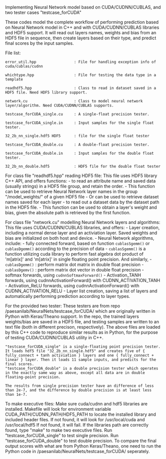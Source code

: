 Implementing Neural Network model based on CUDA/CUDNN/CUBLAS, and two tester cases "testcase_forCUDA"


These codes model the complete workflow of performing prediction based on Neural Network model in C++ and with CUDA/CUDNN/CUBLAS libraries and HDF5 support.
It will read out layers names, weights and bias from an HDF5 file in sequence, then create layers based on their type,
and predict final scores by the input samples.

File list:

    error_util.hpp                 : File for handling exception info of cuda/cublas/cudnn

    whichtype.hpp                  : File for testing the data type in a template

    readhdf5.hpp                   : Class to read in dataset saved in a HDF5 file. Need HDF5 library support.

    network.cu                     : Class to model neural network layer/algorithm. Need CUDA/CUDNN/CUBLAS supports.

    testcase_forCUDA_single.cu     : A single-float precision tester.

    testcase_forCUDA_single.in     : Input samples for the single float tester.

    32_2b_nn_single.hdf5 HDF5      : file for the single float tester

    testcase_forCUDA_double.cu     : A double-float precision tester.

    testcase_forCUDA_double.in     : Input samples for the double float tester.

    32_2b_nn_double.hdf5           : HDF5 file for the double float tester


For class file "readhdf5.hpp" reading HDF5 file:
    This file uses HDF5 library C++ API, and offers functions:
          - to read an attribute name and saved data (usually strings) in a HDF5 file group, and retain the order.
               - This function can be used to retrieve Neural Network layer names in the group "/model_weights/" of a given HDF5 file
               - Or can be used to retrieve dataset names saved for each layer
          - to read out a dataset data by the dataset path in the HDF5 file.
               - This function can be used to obtain a layer's weight and bias, given the absolute path is retrieved by the first function. 
    
For class file "network.cu" modelling Neural Network layers and algorithms:
    This file uses CUDA/CUDNN/CUBLAS libraries, and offers:
          - Layer creation, including a normal dense layer and an activiation layer. Saved weights and bias are initialized on both host and device.
          - Neural Network algorithms, include:
                    - fully connected forward, based on function `cublasSgemm()` or `cublasDgemm()` according to the precision of data
                         - `cublasSgemm()` is a function utilizing cuda library to perform fast algebra dot product 
                           of 'm[atrix]' and 'm[atrix]' in single floating point precision. And similarly, 
                         - `cublasDgemm()` : perform matrix dot matrix in double float precision
                         - `cublasDgemv()` : perform matrix dot vector in double float precision
                    - softmax forwards, using `cudnnSoftmaxForward()`
                    - Activation_TANH forwards, using cudnnActivationForward() with CUDNN_ACTIVATION_TANH
                    - Activation_ReLU forwards, using cudnnActivationForward() with CUDNN_ACTIVATION_RELU
          - Layer list creation, saving a list of layers and automatically performing prediction according to layer types. 



For the provided two tester:
    These testers are from repo /paesanilab/NeuralNets/testcase_forCUDA/ which are originally written in Python with Keras/Theano support.
    In the repo, the trained layers weights/bias are saved in a HDF5 file, and testing samples are written to an text file (both in different precison, respectively).
    The above files are loaded by this C++ code to reproduce similar results as in Python, for the purpose of testing CUDA/CUDNN/CUBLAS utility in C++.
    
    "testcase_forCUDA_single" is a single-floating point precision tester. It loads hdf5 file "32_2b_nn_single.hdf5" and creates five of { fully_connect + tanh activiation } layers and one { fully_connect + linear } layer. Then it loads 11 sample inputs, and predicts for the final scores.
    "testcase_forCUDA_double" is a double precision tester which operates in the exactly same way as above, except all data are in double floating-point precision.
    
    The results from single precision tester have an difference of less than 2e-7, and the difference by double precision is at least less than 1e-7.
    

To make executive files:
    Make sure cuda/cudnn and hdf5 libraries are installed. Makefile will look for environment variable CUDA_PATH/CUDNN_PATH/HDF5_PATH to locate the installed library and included header files. If not found, it will look for /usr/local/cuda and /usr/local/hdf5 If not found, it will fail.
    If the libraries path are correctly found, type "make" to make two executive files.
    Run "testcase_forCUDA_single" to test single precision. Run "testcase_forCUDA_double" to test double precision.
    To compare the final output scores with what are from Python Keras/Theano, one need to run the Python code in /paesanilab/NeuralNets/testcase_forCUDA/ seperately.



